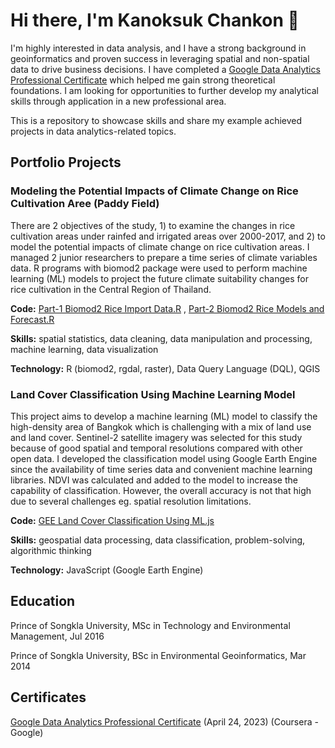 # Hi there, I'm Kanoksuk Chankon 👋
I'm highly interested in data analysis, and I have a strong background in geoinformatics and proven success in leveraging spatial and non-spatial data to drive business decisions. I have completed a [Google Data Analytics Professional Certificate](https://coursera.org/share/4e0a655f9eaf3befdaa66b1bb233ad89) which helped me gain strong theoretical foundations. I am looking for opportunities to further develop my analytical skills through application in a new professional area.

This is a repository to showcase skills and share my example achieved projects in data analytics-related topics.

## Portfolio Projects
### Modeling the Potential Impacts of Climate Change on Rice Cultivation Aree (Paddy Field)
There are 2 objectives of the study, 1) to examine the changes in rice cultivation areas under rainfed and irrigated areas over 2000-2017,
and 2) to model the potential impacts of climate change on rice cultivation areas. 
I managed 2 junior researchers to prepare a time series of climate variables data. 
R programs with biomod2 package were used to perform machine learning (ML) models to project the future climate suitability changes for rice cultivation in the Central Region of Thailand.

**Code:** [Part-1 Biomod2 Rice Import Data.R](https://github.com/Kanoksuk-C/portfolio-projects/blob/1091f461285b1808d308bd371ce757d07b292b93/Part-1_biomod2_rice_import_dataused.R) 
, [Part-2 Biomod2 Rice Models and Forecast.R](https://github.com/Kanoksuk-C/portfolio-projects/blob/1091f461285b1808d308bd371ce757d07b292b93/Part-2_biomod2_rice_Builds_Models.R)

**Skills:** spatial statistics, data cleaning, data manipulation and processing, machine learning, data visualization

**Technology:** R (biomod2, rgdal, raster), Data Query Language (DQL), QGIS

### Land Cover Classification Using Machine Learning Model
This project aims to develop a machine learning (ML) model to classify the high-density area of Bangkok which is challenging with a mix of land use and land cover. 
Sentinel-2 satellite imagery was selected for this study because of good spatial and temporal resolutions compared with other open data. 
I developed the classification model using Google Earth Engine since the availability of time series data and convenient machine learning libraries. 
NDVI was calculated and added to the model to increase the capability of classification.
However, the overall accuracy is not that high due to several challenges eg. spatial resolution limitations. 

**Code:** [GEE Land Cover Classification Using ML.js](https://github.com/Kanoksuk-C/portfolio-projects/blob/1c449d4fcff578e0412b8d6b4728e3b10222a7bf/GEE_Land_Cover_Classification_Using_ML.js)

**Skills:** geospatial data processing, data classification, problem-solving, algorithmic thinking

**Technology:** JavaScript (Google Earth Engine)

## Education
Prince of Songkla University, MSc in Technology and Environmental Management, Jul 2016

Prince of Songkla University, BSc in Environmental Geoinformatics, Mar 2014

## Certificates
[Google Data Analytics Professional Certificate](https://coursera.org/share/4e0a655f9eaf3befdaa66b1bb233ad89) (April 24, 2023) (Coursera - Google)


<!--
**Kanoksuk-C/kanoksuk-c** is a ✨ _special_ ✨ repository because its `README.md` (this file) appears on your GitHub profile.

Here are some ideas to get you started:

- 🔭 I’m currently working on ...
- 🌱 I’m currently learning ...
- 👯 I’m looking to collaborate on ...
- 🤔 I’m looking for help with ...
- 💬 Ask me about ...
- 📫 How to reach me: ...
- 😄 Pronouns: ...
- ⚡ Fun fact: ...
>
